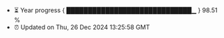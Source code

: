 - ⏳ Year progress { █████████████████████████████▁ } 98.51 %
- ⏰ Updated on Thu, 26 Dec 2024 13:25:58 GMT

